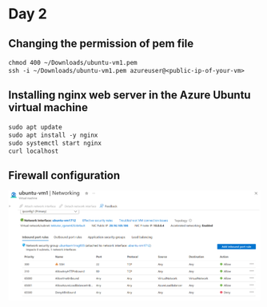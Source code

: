 # Day 2

## Changing the permission of pem file
```
chmod 400 ~/Downloads/ubuntu-vm1.pem
ssh -i ~/Downloads/ubuntu-vm1.pem azureuser@<public-ip-of-your-vm>
```

## Installing nginx web server in the Azure Ubuntu virtual machine
```
sudo apt update
sudo apt install -y nginx
sudo systemctl start nginx
curl localhost
```

## Firewall configuration

![Network Security Group](nsg.png)
